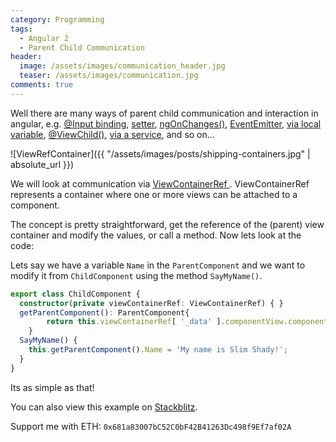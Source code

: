 ```yaml
---
category: Programming
tags: 
  - Angular 2
  - Parent Child Communication
header:
  image: /assets/images/communication_header.jpg
  teaser: /assets/images/communication.jpg
comments: true
---
```


Well there are many ways of parent child communication and interaction in angular, e.g.  [@Input binding](https://angular.io/api/core/Input ), [setter](https://angular.io/guide/component-interaction#intercept-input-property-changes-with-a-setter), [ngOnChanges()](https://angular.io/guide/component-interaction#intercept-input-property-changes-with-ngonchanges), [EventEmitter](https://angular.io/guide/component-interaction#parent-listens-for-child-event), [ via local variable](https://angular.io/guide/component-interaction#parent-interacts-with-child-via-local-variable), [@ViewChild()](https://angular.io/guide/component-interaction#parent-calls-an-viewchild), [via a service](https://angular.io/guide/component-interaction#parent-and-children-communicate-via-a-service), and so on...

![ViewRefContainer]({{ "/assets/images/posts/shipping-containers.jpg" | absolute_url }})

We will look at communication via [ViewContainerRef ](https://angular.io/api/core/ViewContainerRef). ViewContainerRef represents a container where one or more views can be attached to a component. 

The concept is pretty straightforward, get the reference of the (parent) view container and modify the values, or call a method. Now lets look at the code:

Lets say we have a variable `Name` in the `ParentComponent` and we want to modify it from `ChildComponent` using the method `SayMyName()`.

````ts
export class ChildComponent {
  constructor(private viewContainerRef: ViewContainerRef) { }
  getParentComponent(): ParentComponent{
        return this.viewContainerRef[ '_data' ].componentView.component.viewContainerRef[ '_view' ].component
    }
  SayMyName() {
    this.getParentComponent().Name = 'My name is Slim Shady!';
  }
}
````

Its as simple as that!

You can also view this example on [Stackblitz](https://stackblitz.com/edit/angular-comms-hhbmvs).

Support me with ETH: `0x681a83007bC52C0bF42B41263Dc498f9Ef7af02A` 
